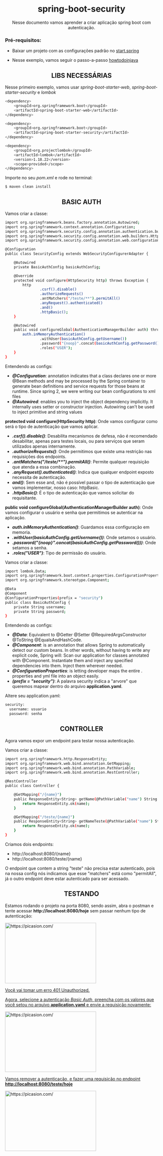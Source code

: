 <h1 align="center">spring-boot-security</h1>
<p align="center">Nesse documento vamos aprender a criar aplicação spring boot com autenticação.</p>

### Pré-requisitos:

- Baixar um projeto com as configurações padrão no [start.spring](https://start.spring.io/)

- Nesse exemplo, vamos seguir o passo-a-passo [howtodoinjava](https://howtodoinjava.com/spring-boot2/security-rest-basic-auth-example/)

<h2 align="center">LIBS NECESSÁRIAS</h2>

Nesse primeiro exemplo, vamos usar _spring-boot-starter-web_, _spring-boot-starter-security_ e _lombok_

```bash
<dependency>
    <groupId>org.springframework.boot</groupId>
    <artifactId>spring-boot-starter-web</artifactId>
</dependency>

<dependency>
    <groupId>org.springframework.boot</groupId>
    <artifactId>spring-boot-starter-security</artifactId>
</dependency>

<dependency>
    <groupId>org.projectlombok</groupId>
    <artifactId>lombok</artifactId>
    <version>1.18.22</version>
    <scope>provided</scope>
</dependency>
```

Importe no seu _pom.xml_ e rode no terminal:

```bash
$ maven clean install
```

<h2 align="center">BASIC AUTH</h2>

Vamos criar a classe:

```bash
import org.springframework.beans.factory.annotation.Autowired;
import org.springframework.context.annotation.Configuration;
import org.springframework.security.config.annotation.authentication.builders.AuthenticationManagerBuilder;
import org.springframework.security.config.annotation.web.builders.HttpSecurity;
import org.springframework.security.config.annotation.web.configuration.WebSecurityConfigurerAdapter;

@Configuration
public class SecurityConfig extends WebSecurityConfigurerAdapter {

    @Autowired
    private BasicAuthConfig basicAuthConfig;

    @Override
    protected void configure(HttpSecurity http) throws Exception {
        http
                .csrf().disable()
                .authorizeRequests()
                .antMatchers("/teste/**").permitAll()
                .anyRequest().authenticated()
                .and()
                .httpBasic();
    }

    @Autowired
    public void configureGlobal(AuthenticationManagerBuilder auth) throws Exception {
        auth.inMemoryAuthentication()
                .withUser(basicAuthConfig.getUsername())
                .password("{noop}".concat(basicAuthConfig.getPassword()))
                .roles("USER");
    }
}
```

Entendendo as configs:
- **_@Configuration_**: annotation indicates that a class declares one or more @Bean methods and may be processed by the Spring container to generate bean definitions and service requests for those beans at runtime. Since spring 2, we were writing our bean configurations to xml files
- **_@Autowired_**: enables you to inject the object dependency implicitly. It internally uses setter or constructor injection. Autowiring can't be used to inject primitive and string values

**protected void configure(HttpSecurity http)**: Onde vamos configurar como será o tipo de autenticação que vamos aplicar.
- **_.csrf().disable()_**: Desabilita mecanismos de defesa, não é recomendado desabilitar, apenas para testes locais, ou para serviços que seram utilizados apenas internamente.
- **_.authorizeRequests()_**: Onde permitimos que existe uma restrição nas requisições dos endpoints.
- **_.antMatchers("/teste/\*\*").permitAll()_**: Permite qualquer requisição que atenda a essa combinação.
- **_.anyRequest().authenticated()_**: Indica que qualquer endpoint exposto necessita de autenticação.
- **_and()_**: Sem esse and, não é possível passar o tipo de autenticação que vamos implementar, nosso caso: httpBasic.
- **_.httpBasic()_**: É o tipo de autenticação que vamos solicitar do requisitante.

**public void configureGlobal(AuthenticationManagerBuilder auth)**: Onde vamos configurar o usuário e senha que permitimos se autenticar na aplicação.
- **_auth.inMemoryAuthentication()_**: Guardamos essa configuração em memoria.
- **_.withUser(basicAuthConfig.getUsername())_**: Onde setamos o usuário.
- **_.password("{noop}".concat(basicAuthConfig.getPassword()))_**: Onde setamos a senha.
- **_.roles("USER")_**: Tipo de permissão do usuário.

Vamos criar a classe:

```bash
import lombok.Data;
import org.springframework.boot.context.properties.ConfigurationProperties;
import org.springframework.stereotype.Component;

@Data
@Component
@ConfigurationProperties(prefix = "security")
public class BasicAuthConfig {
    private String username;
    private String password;
}
```

Entendendo as configs:

- **_@Data_**: Equivalent to @Getter @Setter @RequiredArgsConstructor @ToString @EqualsAndHashCode.
- **_@Component_**: is an annotation that allows Spring to automatically detect our custom beans. In other words, without having to write any explicit code, Spring will: Scan our application for classes annotated with @Component. Instantiate them and inject any specified dependencies into them. Inject them wherever needed.
- **_@ConfigurationProperties_**: is letting developer maps the entire . properties and yml file into an object easily. 
- **_(prefix = "security")_**: A palavra security indica a "arvore" que queremos mapear dentro do arquivo **application.yaml**.

Altere seu application.yaml:

```bash
security:
  username: usuario
  password: senha
```

<h2 align="center">CONTROLLER</h2>

Agora vamos expor um endpoint para testar nossa autenticação.

Vamos criar a classe:

```bash
import org.springframework.http.ResponseEntity;
import org.springframework.web.bind.annotation.GetMapping;
import org.springframework.web.bind.annotation.PathVariable;
import org.springframework.web.bind.annotation.RestController;

@RestController
public class Controller {

    @GetMapping("/{name}")
    public ResponseEntity<String> getName(@PathVariable("name") String name) {
        return ResponseEntity.ok(name);
    }

    @GetMapping("/teste/{name}")
    public ResponseEntity<String> getNameTeste(@PathVariable("name") String name) {
        return ResponseEntity.ok(name);
    }
}
```

Criamos dois endpoints:
- http://localhost:8080/{name}
- http://localhost:8080/teste/{name}

O endpoint que contem a string "teste" não precisa estar autenticado, pois na nossa config nós indicamos que esse "matchers" está como "permitAll", já o outro endpoint deve estar autenticado para ser acessado.

<h2 align="center">TESTANDO</h2>

Estamos rodando o projeto na porta 8080, sendo assim, abra o postman e tente acessar **http://localhost:8080/hoje** sem passar nenhum tipo de autenticação:

<img src="https://i.picasion.com/pic92/4d08a17c4f96ef15e17983320f42db1c.gif" width="300" height="199" border="0" alt="https://picasion.com/" /></a><br /><a href="https://picasion.com/">

Você vai tomar um erro 401 Unauthorized. 

Agora, selecione a autenticação _Basic Auth_, preencha com os valores que você setou no arquivo **application.yaml** e envie a requisição novamente:

<img src="https://i.picasion.com/pic92/45336db98e5b2ba58a9795ce01f1bf6a.gif" width="300" height="199" border="0" alt="https://picasion.com/" /></a><br /><a href="https://picasion.com/">
 
Vamos remover a autenticação, e fazer uma requisição no endpoint **http://localhost:8080/teste/hoje**

<img src="https://i.picasion.com/pic92/1f306b284cbb41498b6cfaf51441e306.gif" width="300" height="198" border="0" alt="https://picasion.com/" /></a><br /><a href="https://picasion.com/">